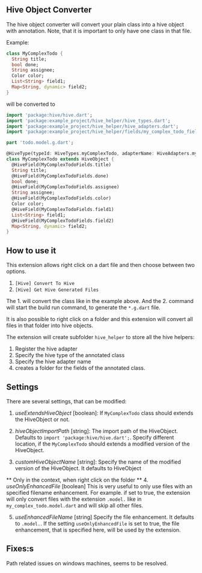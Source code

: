 ## Hive Object Converter

The hive object converter will convert your plain class into a hive object with annotation. Note, that it is important to only have one class in that file.

Example:

```dart
class MyComplexTodo {
  String title;
  bool done;
  String assignee;
  Color color;
  List<String> field1;
  Map<String, dynamic> field2;
}
```
will be converted to 

```dart
import 'package:hive/hive.dart';
import 'package:example_project/hive_helper/hive_types.dart';
import 'package:example_project/hive_helper/hive_adapters.dart';
import 'package:example_project/hive_helper/fields/my_complex_todo_fields.dart';

part 'todo.model.g.dart';

@HiveType(typeId: HiveTypes.myComplexTodo, adapterName: HiveAdapters.myComplexTodo)
class MyComplexTodo extends HiveObject {
  @HiveField(MyComplexTodoFields.title)
  String title;
  @HiveField(MyComplexTodoFields.done)
  bool done;
  @HiveField(MyComplexTodoFields.assignee)
  String assignee;
  @HiveField(MyComplexTodoFields.color)
  Color color;
  @HiveField(MyComplexTodoFields.field1)
  List<String> field1;
  @HiveField(MyComplexTodoFields.field2)
  Map<String, dynamic> field2;
}
```

## How to use it

This extension allows right click on a dart file and then choose between two options.
1. `[Hive] Convert To Hive`
2. `[Hive] Get Hive Generated Files`

The 1. will convert the class like in the example above. And the 2. command will start the build run command, to generate the `*.g.dart` file.

It is also possible to right click on a folder and this extension will convert all files in that folder into hive objects. 

The extension will create subfolder `hive_helper` to store all the hive helpers: 
1. Register the hive adapter
2. Specify the hive type of the annotated class
3. Specify the hive adapter name
4. creates a folder for the fields of the annotated class.



## Settings
There are several settings, that can be modified:

1. *useExtendsHiveObject* [boolean]:
If `MyComplexTodo` class should extends the HiveObject or not.

2. *hiveObjectImportPath* [string]:
The import path of the HiveObject. Defaults to `import 'package:hive/hive.dart';`. Specify different location, if the `MyComplexTodo` should extends a modified version of the HiveObject.

3. *customHiveObjectName* [string]:
Specify the name of the modified version of the HiveObject. It defaults to HiveObject


** Only in the context, when right click on the folder **
4. *useOnlyEnhancedFile* [boolean]
This is very useful to only use files with an specified filename enhancement. For example. if set to true, the extension will only convert files with the extension `.model.` like in `my_complex_todo.model.dart` and will skip all other files.

5. *useEnhancedFileName* [string]
Specify the file enhancement. It defaults to `.model.`. If the setting `useOnlyEnhancedFile` is set to true, the file enhancement, that is specified here, will be used by the extension.




## Fixes:s
Path related issues on windows machines, seems to be resolved.
